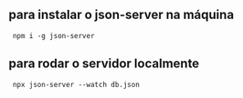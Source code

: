 ## para instalar o json-server na máquina

     npm i -g json-server

## para rodar o servidor localmente

     npx json-server --watch db.json
